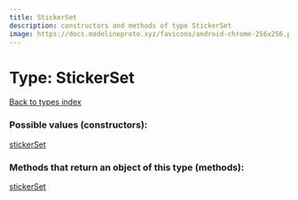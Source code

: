 ```yaml
---
title: StickerSet
description: constructors and methods of type StickerSet
image: https://docs.madelineproto.xyz/favicons/android-chrome-256x256.png
---
```

# Type: StickerSet
[Back to types index](index.md)



### Possible values (constructors):

[stickerSet](../constructors/stickerSet.md)  



### Methods that return an object of this type (methods):



[stickerSet](../constructors/stickerSet.md)  

